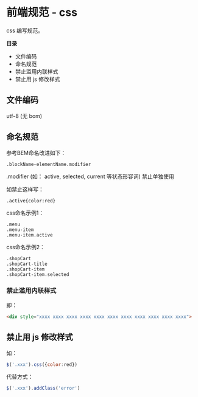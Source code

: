 # 前端规范 - css

css 编写规范。

**目录**
* 文件编码
* 命名规范
* 禁止滥用内联样式
* 禁止用 js 修改样式



## 文件编码
utf-8 (无 bom)



## 命名规范

参考BEM命名改进如下：
```
.blockName-elementName.modifier
```

.modifier (如： active, selected, current 等状态形容词) 禁止单独使用

如禁止这样写：
```
.active{color:red}
```

css命名示例1：
```
.menu
.menu-item
.menu-item.active
```

css命名示例2：
```
.shopCart
.shopCart-title
.shopCart-item
.shopCart-item.selected
```



### 禁止滥用内联样式
即： 
```html
<div style="xxxx xxxx xxxx xxxx xxxx xxxx xxxx xxxx xxxx xxxx xxxx">
```



## 禁止用 js 修改样式
如：
```javascript
$('.xxx').css({color:red})
```
代替方式：
```javascript
$('.xxx').addClass('error')
```

